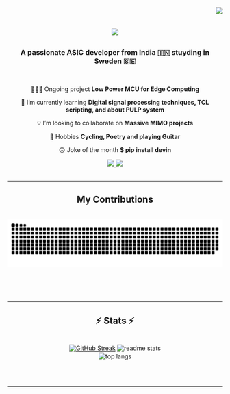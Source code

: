 <img align="right" src="https://visitor-badge.laobi.icu/badge?page_id=Aryan2910.Aryan2910" />

<h1 align="center">
    <img src="https://readme-typing-svg.herokuapp.com/?font=Righteous&size=35&center=true&vCenter=true&width=500&height=70&duration=4000&lines=Hi+There!+👋;+I'm+Aryan+Singh!;" />
</h1>

<h3 align="center">A passionate ASIC developer from India 🇮🇳 stuyding in Sweden 🇸🇪</h3>

<br/>

<div align="center">
 
 👨🏻‍💻 Ongoing project **Low Power MCU for Edge Computing**
 
 🧠 I’m currently learning **Digital signal processing techniques, TCL scripting, and about PULP system**

 💡 I’m looking to collaborate on **Massive MIMO projects**

 🔋 Hobbies **Cycling, Poetry and playing Guitar**

 🙃 Joke of the month **$ pip install devin**

 </div>
 
<div align="center"> 
  <a href="mailto:aryansswede@gmail.com">
    <img src="https://img.shields.io/badge/Gmail-333333?style=for-the-badge&logo=gmail&logoColor=red" />
  </a>
  <a href="https://www.linkedin.com/in/aryanssingh/" target="_blank">
    <img src="https://img.shields.io/badge/LinkedIn-0077B5?style=for-the-badge&logo=linkedin&logoColor=white" target="_blank" />
  </a>
</div>

<br/>
<hr/>

<div align="center">
  <h2>My Contributions</h2>
  <br>
  <img alt="snake eating my contributions" src="https://raw.githubusercontent.com/aryan2910/aryan2910/output/github-contribution-grid-snake.svg" />
  
  <br/><br/><br/>
</div>

<hr/>

<h2 align="center">⚡ Stats ⚡</h2>
<br>
<div align=center>
  <a href="https://git.io/streak-stats"><img src="https://streak-stats.demolab.com?user=Aryan2910&theme=radical&card_width=150" alt="GitHub Streak" /></a>
  <img width=390 src="https://github-readme-stats.vercel.app/api?username=aryan2910&count_private=true&show_icons=true&theme=radical&rank_icon=github&border_radius=10" alt="readme stats" />
  <br/>
  <img width=325 align="center" src="https://github-readme-stats-salesp07.vercel.app/api/top-langs/?username=aryan2910&hide=HTML&langs_count=8&layout=compact&theme=react&border_radius=10&size_weight=0.5&count_weight=0.5&exclude_repo=github-readme-stats" alt="top langs" />
</div>

<br/><br/>

<hr/>




<br/>
